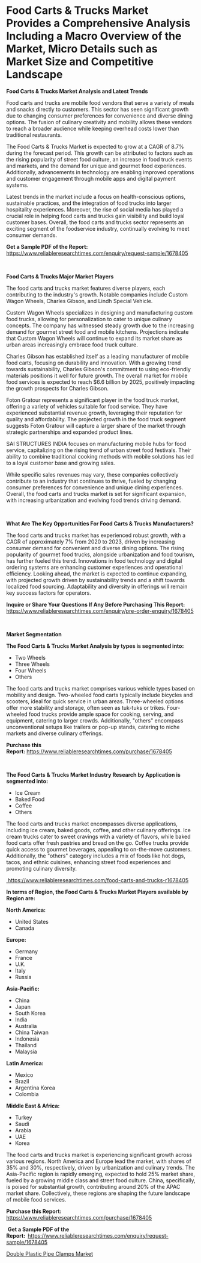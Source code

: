 <p><h1>Food Carts & Trucks Market Provides a Comprehensive Analysis Including a Macro Overview of the Market, Micro Details such as Market Size and Competitive Landscape</h1></p><p><strong>Food Carts & Trucks Market Analysis and Latest Trends</strong></p>
<p><p>Food carts and trucks are mobile food vendors that serve a variety of meals and snacks directly to customers. This sector has seen significant growth due to changing consumer preferences for convenience and diverse dining options. The fusion of culinary creativity and mobility allows these vendors to reach a broader audience while keeping overhead costs lower than traditional restaurants.</p><p>The Food Carts & Trucks Market is expected to grow at a CAGR of 8.7% during the forecast period. This growth can be attributed to factors such as the rising popularity of street food culture, an increase in food truck events and markets, and the demand for unique and gourmet food experiences. Additionally, advancements in technology are enabling improved operations and customer engagement through mobile apps and digital payment systems.</p><p>Latest trends in the market include a focus on health-conscious options, sustainable practices, and the integration of food trucks into larger hospitality experiences. Moreover, the rise of social media has played a crucial role in helping food carts and trucks gain visibility and build loyal customer bases. Overall, the food carts and trucks sector represents an exciting segment of the foodservice industry, continually evolving to meet consumer demands.</p></p>
<p><strong>Get a Sample PDF of the Report:&nbsp;</strong> <a href="https://www.reliableresearchtimes.com/enquiry/request-sample/1678405?utm_campaign=2220&utm_medium=2&utm_source=Github&utm_content=ia&utm_term=24032025&utm_id=food-carts-trucks">https://www.reliableresearchtimes.com/enquiry/request-sample/1678405</a></p>
<p>&nbsp;</p>
<p><strong>Food Carts & Trucks Major Market Players</strong></p>
<p><p>The food carts and trucks market features diverse players, each contributing to the industry's growth. Notable companies include Custom Wagon Wheels, Charles Gibson, and Lindh Special Vehicle.</p><p>Custom Wagon Wheels specializes in designing and manufacturing custom food trucks, allowing for personalization to cater to unique culinary concepts. The company has witnessed steady growth due to the increasing demand for gourmet street food and mobile kitchens. Projections indicate that Custom Wagon Wheels will continue to expand its market share as urban areas increasingly embrace food truck culture.</p><p>Charles Gibson has established itself as a leading manufacturer of mobile food carts, focusing on durability and innovation. With a growing trend towards sustainability, Charles Gibson's commitment to using eco-friendly materials positions it well for future growth. The overall market for mobile food services is expected to reach $6.6 billion by 2025, positively impacting the growth prospects for Charles Gibson.</p><p>Foton Gratour represents a significant player in the food truck market, offering a variety of vehicles suitable for food service. They have experienced substantial revenue growth, leveraging their reputation for quality and affordability. The projected growth in the food truck segment suggests Foton Gratour will capture a larger share of the market through strategic partnerships and expanded product lines.</p><p>SAI STRUCTURES INDIA focuses on manufacturing mobile hubs for food service, capitalizing on the rising trend of urban street food festivals. Their ability to combine traditional cooking methods with mobile solutions has led to a loyal customer base and growing sales.</p><p>While specific sales revenues may vary, these companies collectively contribute to an industry that continues to thrive, fueled by changing consumer preferences for convenience and unique dining experiences. Overall, the food carts and trucks market is set for significant expansion, with increasing urbanization and evolving food trends driving demand.</p></p>
<p>&nbsp;</p>
<p><strong>What Are The Key Opportunities For Food Carts & Trucks Manufacturers?</strong></p>
<p><p>The food carts and trucks market has experienced robust growth, with a CAGR of approximately 7% from 2020 to 2023, driven by increasing consumer demand for convenient and diverse dining options. The rising popularity of gourmet food trucks, alongside urbanization and food tourism, has further fueled this trend. Innovations in food technology and digital ordering systems are enhancing customer experiences and operational efficiency. Looking ahead, the market is expected to continue expanding, with projected growth driven by sustainability trends and a shift towards localized food sourcing. Adaptability and diversity in offerings will remain key success factors for operators.</p></p>
<p><strong>Inquire or Share Your Questions If Any Before Purchasing This Report:</strong> <a href="https://www.reliableresearchtimes.com/enquiry/pre-order-enquiry/1678405?utm_campaign=2220&utm_medium=2&utm_source=Github&utm_content=ia&utm_term=24032025&utm_id=food-carts-trucks">https://www.reliableresearchtimes.com/enquiry/pre-order-enquiry/1678405</a></p>
<p>&nbsp;</p>
<p><strong>Market Segmentation</strong></p>
<p><strong>The Food Carts & Trucks Market Analysis by types is segmented into:</strong></p>
<p><ul><li>Two Wheels</li><li>Three Wheels</li><li>Four Wheels</li><li>Others</li></ul></p>
<p><p>The food carts and trucks market comprises various vehicle types based on mobility and design. Two-wheeled food carts typically include bicycles and scooters, ideal for quick service in urban areas. Three-wheeled options offer more stability and storage, often seen as tuk-tuks or trikes. Four-wheeled food trucks provide ample space for cooking, serving, and equipment, catering to larger crowds. Additionally, "others" encompass unconventional setups like trailers or pop-up stands, catering to niche markets and diverse culinary offerings.</p></p>
<p><strong>Purchase this Report:&nbsp;</strong><a href="https://www.reliableresearchtimes.com/purchase/1678405?utm_campaign=2220&utm_medium=2&utm_source=Github&utm_content=ia&utm_term=24032025&utm_id=food-carts-trucks">https://www.reliableresearchtimes.com/purchase/1678405</a></p>
<p>&nbsp;</p>
<p><strong>The Food Carts & Trucks Market Industry Research by Application is segmented into:</strong></p>
<p><ul><li>Ice Cream</li><li>Baked Food</li><li>Coffee</li><li>Others</li></ul></p>
<p><p>The food carts and trucks market encompasses diverse applications, including ice cream, baked goods, coffee, and other culinary offerings. Ice cream trucks cater to sweet cravings with a variety of flavors, while baked food carts offer fresh pastries and bread on the go. Coffee trucks provide quick access to gourmet beverages, appealing to on-the-move customers. Additionally, the "others" category includes a mix of foods like hot dogs, tacos, and ethnic cuisines, enhancing street food experiences and promoting culinary diversity.</p></p>
<p><a href="https://www.reliableresearchtimes.com/food-carts-and-trucks-r1678405?utm_campaign=2220&utm_medium=2&utm_source=Github&utm_content=ia&utm_term=24032025&utm_id=food-carts-trucks">&nbsp;https://www.reliableresearchtimes.com/food-carts-and-trucks-r1678405</a></p>
<p><strong>In terms of Region, the Food Carts & Trucks Market Players available by Region are:</strong></p>
<p>
    <p> <strong> North America: </strong>
        <ul>
            <li>United States</li>
            <li>Canada</li>
        </ul>
        </p> 
    <p> <strong> Europe: </strong>
        <ul>
            <li>Germany</li>
            <li>France</li>
            <li>U.K.</li>
            <li>Italy</li>
            <li>Russia</li>
        </ul>
        </p> 
    <p> <strong> Asia-Pacific: </strong>
        <ul>
            <li>China</li>
            <li>Japan</li>
            <li>South Korea</li>
            <li>India</li>
            <li>Australia</li>
            <li>China Taiwan</li>
            <li>Indonesia</li>
            <li>Thailand</li>
            <li>Malaysia</li>
        </ul>
        </p> 
    <p> <strong> Latin America: </strong>
        <ul>
            <li>Mexico</li>
            <li>Brazil</li>
            <li>Argentina Korea</li>
            <li>Colombia</li>
        </ul>
        </p> 
    <p> <strong> Middle East & Africa: </strong>
        <ul>
            <li>Turkey</li>
            <li>Saudi</li>
            <li>Arabia</li>
            <li>UAE</li>
            <li>Korea</li>
        </ul>
    </p>
    </p>
<p><p>The food carts and trucks market is experiencing significant growth across various regions. North America and Europe lead the market, with shares of 35% and 30%, respectively, driven by urbanization and culinary trends. The Asia-Pacific region is rapidly emerging, expected to hold 25% market share, fueled by a growing middle class and street food culture. China, specifically, is poised for substantial growth, contributing around 20% of the APAC market share. Collectively, these regions are shaping the future landscape of mobile food services.</p></p>
<p><strong>Purchase this Report: </strong><a href="https://www.reliableresearchtimes.com/purchase/1678405?utm_campaign=2220&utm_medium=2&utm_source=Github&utm_content=ia&utm_term=24032025&utm_id=food-carts-trucks">https://www.reliableresearchtimes.com/purchase/1678405</a></p>
<p>&nbsp;<strong>Get a Sample PDF of the Report:&nbsp;&nbsp;</strong><a href="https://www.reliableresearchtimes.com/enquiry/request-sample/1678405?utm_campaign=2220&utm_medium=2&utm_source=Github&utm_content=ia&utm_term=24032025&utm_id=food-carts-trucks">https://www.reliableresearchtimes.com/enquiry/request-sample/1678405</a></p>
<p><strong></strong></p>
<p><p><a href="https://github.com/jerhoskinson197676/Market-Research-Report-List-1/blob/main/double-plastic-pipe-clamps-market.md?utm_campaign=2220&utm_medium=2&utm_source=Github&utm_content=ia&utm_term=24032025&utm_id=food-carts-trucks">Double Plastic Pipe Clamps Market</a></p></p>